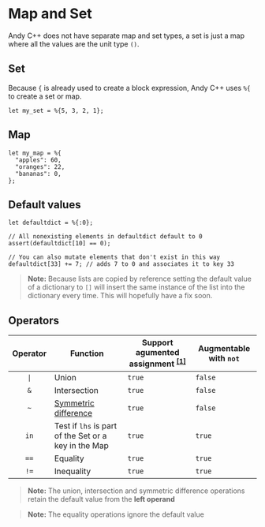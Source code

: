 # Map and Set

Andy C++ does not have separate map and set types, a set is just a map where all the values are the unit type `()`.

## Set

Because `{` is already used to create a block expression, Andy C++ uses `%{` to create a set or map.

```ndc
let my_set = %{5, 3, 2, 1};
```

## Map

```ndc
let my_map = %{
  "apples": 60,
  "oranges": 22,
  "bananas": 0,
};
```

## Default values

```ndc
let defaultdict = %{:0};

// All nonexisting elements in defaultdict default to 0
assert(defaultdict[10] == 0);

// You can also mutate elements that don't exist in this way
defaultdict[33] += 7; // adds 7 to 0 and associates it to key 33
```

> **Note:** Because lists are copied by reference setting the default value of a dictionary to `[]` will insert
> the same instance of the list into the dictionary every time. This will hopefully have a fix soon.


## Operators

| Operator | Function | Support agumented assignment <sup>[[1]](../../features/augmented-assignment.md)</sup> | Augmentable with `not` |
| :-: | --- | --- | --- |
| `\|` | Union | `true` | `false` |
| `&` | Intersection | `true` | `false` |
| `~` | [Symmetric difference](https://en.wikipedia.org/wiki/Symmetric_difference) | `true` | `false` |
| `in` | Test if `lhs` is part of the Set or a key in the Map | `true` | `true` |
| `==` | Equality | `true` | `true` |
| `!=` | Inequality | `true` | `true` |

> **Note:** The union, intersection and symmetric difference operations retain the default value from the **left operand**

> **Note:** The equality operations ignore the default value
